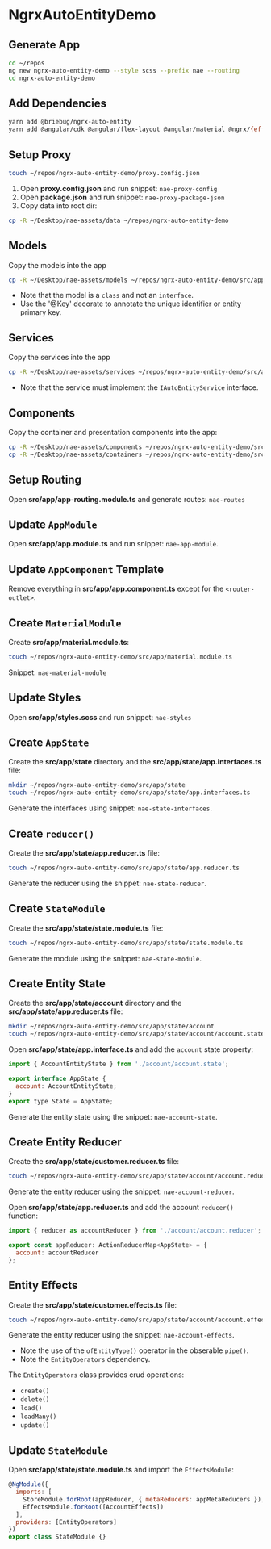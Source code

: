 # NgrxAutoEntityDemo

## Generate App

```bash
cd ~/repos
ng new ngrx-auto-entity-demo --style scss --prefix nae --routing
cd ngrx-auto-entity-demo
```

## Add Dependencies

```bash
yarn add @briebug/ngrx-auto-entity
yarn add @angular/cdk @angular/flex-layout @angular/material @ngrx/{effects,store,schematics} concurrently json-server
```

## Setup Proxy

```bash
touch ~/repos/ngrx-auto-entity-demo/proxy.config.json
```

1. Open **proxy.config.json** and run snippet: `nae-proxy-config`
2. Open **package.json** and run snippet: `nae-proxy-package-json`
3. Copy data into root dir:

```bash
cp -R ~/Desktop/nae-assets/data ~/repos/ngrx-auto-entity-demo
```

## Models

Copy the models into the app

```bash
cp -R ~/Desktop/nae-assets/models ~/repos/ngrx-auto-entity-demo/src/app
```

* Note that the model is a `class` and not an `interface`.
* Use the '@Key' decorate to annotate the unique identifier or entity primary key.

## Services

Copy the services into the app

```bash
cp -R ~/Desktop/nae-assets/services ~/repos/ngrx-auto-entity-demo/src/app
```

* Note that the service must implement the `IAutoEntityService` interface.

## Components

Copy the container and presentation components into the app:

```bash
cp -R ~/Desktop/nae-assets/components ~/repos/ngrx-auto-entity-demo/src/app
cp -R ~/Desktop/nae-assets/containers ~/repos/ngrx-auto-entity-demo/src/app
```

## Setup Routing

Open **src/app/app-routing.module.ts** and generate routes: `nae-routes`

## Update `AppModule`

Open **src/app/app.module.ts** and run snippet: `nae-app-module`.

## Update `AppComponent` Template

Remove everything in **src/app/app.component.ts** except for the `<router-outlet>`.

## Create `MaterialModule`

Create **src/app/material.module.ts**:

```bash
touch ~/repos/ngrx-auto-entity-demo/src/app/material.module.ts
```

Snippet: `nae-material-module`

## Update Styles

Open **src/app/styles.scss** and run snippet: `nae-styles`

## Create `AppState`

Create the **src/app/state** directory and the **src/app/state/app.interfaces.ts** file:

```bash
mkdir ~/repos/ngrx-auto-entity-demo/src/app/state
touch ~/repos/ngrx-auto-entity-demo/src/app/state/app.interfaces.ts
```

Generate the interfaces using snippet: `nae-state-interfaces`.

## Create `reducer()`

Create the **src/app/state/app.reducer.ts** file:

```bash
touch ~/repos/ngrx-auto-entity-demo/src/app/state/app.reducer.ts
```

Generate the reducer using the snippet: `nae-state-reducer`.

## Create `StateModule`

Create the **src/app/state/state.module.ts** file:

```bash
touch ~/repos/ngrx-auto-entity-demo/src/app/state/state.module.ts
```

Generate the module using the snippet: `nae-state-module`.

## Create Entity State

Create the **src/app/state/account** directory and the **src/app/state/app.reducer.ts** file:

```bash
mkdir ~/repos/ngrx-auto-entity-demo/src/app/state/account
touch ~/repos/ngrx-auto-entity-demo/src/app/state/account/account.state.ts
```

Open **src/app/state/app.interface.ts** and add the `account` state property:

```javascript
import { AccountEntityState } from './account/account.state';

export interface AppState {
  account: AccountEntityState;
}
export type State = AppState;
```

Generate the entity state using the snippet: `nae-account-state`.

## Create Entity Reducer

Create the **src/app/state/customer.reducer.ts** file:

```bash
touch ~/repos/ngrx-auto-entity-demo/src/app/state/account/account.reducer.ts
```

Generate the entity reducer using the snippet: `nae-account-reducer`.

Open **src/app/state/app.reducer.ts** and add the account `reducer()` function:

```javascript
import { reducer as accountReducer } from './account/account.reducer';

export const appReducer: ActionReducerMap<AppState> = {
  account: accountReducer
};
```

## Entity Effects

Create the **src/app/state/customer.effects.ts** file:

```bash
touch ~/repos/ngrx-auto-entity-demo/src/app/state/account/account.effects.ts
```

Generate the entity reducer using the snippet: `nae-account-effects`.

* Note the use of the `ofEntityType()` operator in the obserable `pipe()`.
* Note the `EntityOperators` dependency.

The `EntityOperators` class provides crud operations:

* `create()`
* `delete()`
* `load()`
* `loadMany()`
* `update()`

## Update `StateModule`

Open **src/app/state/state.module.ts** and import the `EffectsModule`:

```javascript
@NgModule({
  imports: [
    StoreModule.forRoot(appReducer, { metaReducers: appMetaReducers }),
    EffectsModule.forRoot([AccountEffects])
  ],
  providers: [EntityOperators]
})
export class StateModule {}
```